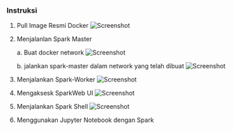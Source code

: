 ### Instruksi
1. Pull Image Resmi Docker
![Screenshot](Image/Picture1.png)
2. Menjalanlan Spark Master

    a. Buat docker network
    ![Screenshot](Image/Picture2.png)

    b. jalankan spark-master dalam network yang telah dibuat
    ![Screenshot](Image/Picture3.png)

3. Menjalankan Spark-Worker
![Screenshot](Image/Picture4.png)
4. Mengaksesk SparkWeb UI
![Screenshot](Image/Picture5.png)
5. Menjalankan Spark Shell
![Screenshot](Image/Picture6.png)
6. Menggunakan Jupyter Notebook dengan Spark